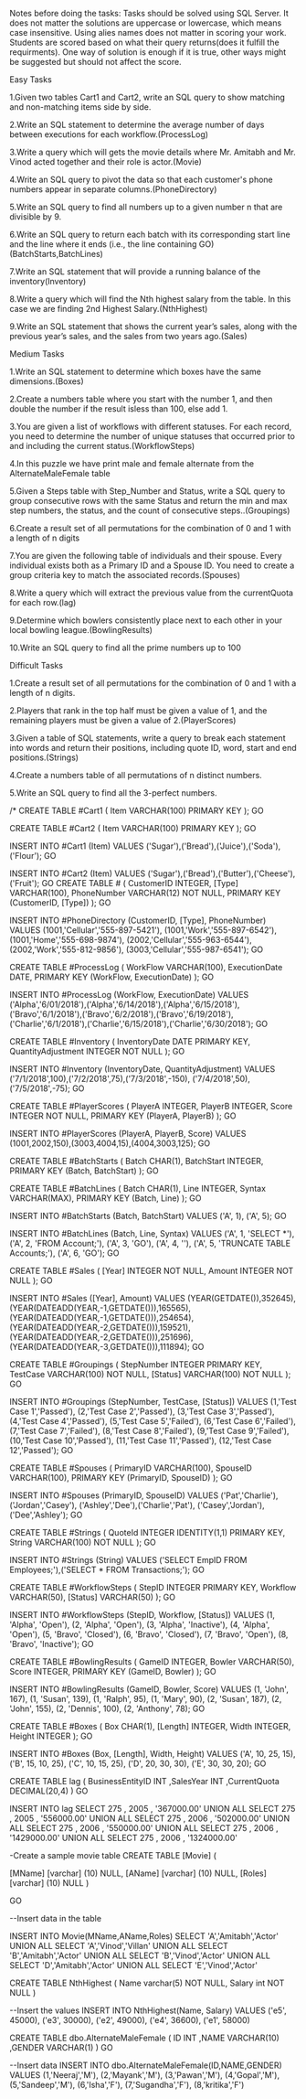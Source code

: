 Notes before doing the tasks: Tasks should be solved using SQL Server. It does not matter the solutions are uppercase or lowercase, which means case insensitive. Using alies names does not matter in scoring your work. Students are scored based on what their query returns(does it fulfill the requirments). One way of solution is enough if it is true, other ways might be suggested but should not affect the score.


Easy Tasks

1.Given two tables Cart1 and Cart2, write an SQL query to show matching and non-matching items side by side.

2.Write an SQL statement to determine the average number of days between executions for each workflow.(ProcessLog)

3.Write a query which will gets the movie details where Mr. Amitabh and Mr. Vinod acted together and their role is actor.(Movie)

4.Write an SQL query to pivot the data so that each customer's phone numbers appear in separate columns.(PhoneDirectory)

5.Write an SQL query to find all numbers up to a given number n that are divisible by 9.

6.Write an SQL query to return each batch with its corresponding start line and the line where it ends (i.e., the line containing GO)(BatchStarts,BatchLines)

7.Write an SQL statement that will provide a running balance of the inventory(Inventory)

8.Write a query which will find the Nth highest salary from the table. In this case we are finding 2nd Highest Salary.(NthHighest)

9.Write an SQL statement that shows the current year’s sales, along with the previous year’s sales, and the sales from two years ago.(Sales)


Medium Tasks

1.Write an SQL statement to determine which boxes have the same dimensions.(Boxes)

2.Create a numbers table where you start with the number 1, and then double the number if the result isless than 100, else add 1.

3.You are given a list of workflows with different statuses. For each record, you need to determine the number of unique statuses that occurred prior to and including the current status.(WorkflowSteps)

4.In this puzzle we have print male and female alternate from the AlternateMaleFemale table

5.Given a Steps table with Step_Number and Status, write a SQL query to group consecutive rows with the same Status and return the min and max step numbers, the status, and the count of consecutive steps..(Groupings)

6.Create a result set of all permutations for the combination of 0 and 1 with a length of n digits

7.You are given the following table of individuals and their spouse. Every individual exists both as a Primary ID and a Spouse ID. You need to create a group criteria key to match the associated records.(Spouses)

8.Write a query which will extract the previous value from the currentQuota for each row.(lag)

9.Determine which bowlers consistently place next to each other in your local bowling league.(BowlingResults)

10.Write an SQL query to find all the prime numbers up to 100


Difficult Tasks

1.Create a result set of all permutations for the combination of 0 and 1 with a length of n digits.

2.Players that rank in the top half must be given a value of 1, and the remaining players must be given a value of 2.(PlayerScores)

3.Given a table of SQL statements, write a query to break each statement into words and return their positions, including quote ID, word, start and end positions.(Strings)

4.Create a numbers table of all permutations of n distinct numbers.

5.Write an SQL query to find all the 3-perfect numbers.










/*
CREATE TABLE #Cart1
(
Item  VARCHAR(100) PRIMARY KEY
);
GO

CREATE TABLE #Cart2
(
Item  VARCHAR(100) PRIMARY KEY
);
GO

INSERT INTO #Cart1 (Item) VALUES
('Sugar'),('Bread'),('Juice'),('Soda'),('Flour');
GO

INSERT INTO #Cart2 (Item) VALUES
('Sugar'),('Bread'),('Butter'),('Cheese'),('Fruit');
GO
CREATE TABLE #
(
CustomerID   INTEGER,
[Type]       VARCHAR(100),
PhoneNumber  VARCHAR(12) NOT NULL,
PRIMARY KEY (CustomerID, [Type])
);
GO

INSERT INTO #PhoneDirectory (CustomerID, [Type], PhoneNumber) VALUES
(1001,'Cellular','555-897-5421'),
(1001,'Work','555-897-6542'),
(1001,'Home','555-698-9874'),
(2002,'Cellular','555-963-6544'),
(2002,'Work','555-812-9856'),
(3003,'Cellular','555-987-6541');
GO

CREATE TABLE #ProcessLog
(
WorkFlow       VARCHAR(100),
ExecutionDate  DATE,
PRIMARY KEY (WorkFlow, ExecutionDate)
);
GO

INSERT INTO #ProcessLog (WorkFlow, ExecutionDate) VALUES
('Alpha','6/01/2018'),('Alpha','6/14/2018'),('Alpha','6/15/2018'),
('Bravo','6/1/2018'),('Bravo','6/2/2018'),('Bravo','6/19/2018'),
('Charlie','6/1/2018'),('Charlie','6/15/2018'),('Charlie','6/30/2018');
GO

CREATE TABLE #Inventory
(
InventoryDate       DATE PRIMARY KEY,
QuantityAdjustment  INTEGER NOT NULL
);
GO

INSERT INTO #Inventory (InventoryDate, QuantityAdjustment) VALUES
('7/1/2018',100),('7/2/2018',75),('7/3/2018',-150),
('7/4/2018',50),('7/5/2018',-75);
GO

CREATE TABLE #PlayerScores
(
PlayerA  INTEGER,
PlayerB  INTEGER,
Score    INTEGER NOT NULL,
PRIMARY KEY (PlayerA, PlayerB)
);
GO

INSERT INTO #PlayerScores (PlayerA, PlayerB, Score) VALUES
(1001,2002,150),(3003,4004,15),(4004,3003,125);
GO

CREATE TABLE #BatchStarts
(
Batch       CHAR(1),
BatchStart  INTEGER,
PRIMARY KEY (Batch, BatchStart)
);
GO

CREATE TABLE #BatchLines
(
Batch   CHAR(1),
Line    INTEGER,
Syntax  VARCHAR(MAX),
PRIMARY KEY (Batch, Line)
);
GO

INSERT INTO #BatchStarts (Batch, BatchStart) VALUES
('A', 1),
('A', 5);
GO

INSERT INTO #BatchLines (Batch, Line, Syntax) VALUES
('A', 1, 'SELECT *'),
('A', 2, 'FROM Account;'),
('A', 3, 'GO'),
('A', 4, ''),
('A', 5, 'TRUNCATE TABLE Accounts;'),
('A', 6, 'GO');
GO

CREATE TABLE #Sales
(
[Year]  INTEGER NOT NULL,
Amount  INTEGER NOT NULL
);
GO

INSERT INTO #Sales ([Year], Amount) VALUES
(YEAR(GETDATE()),352645),
(YEAR(DATEADD(YEAR,-1,GETDATE())),165565),
(YEAR(DATEADD(YEAR,-1,GETDATE())),254654),
(YEAR(DATEADD(YEAR,-2,GETDATE())),159521),
(YEAR(DATEADD(YEAR,-2,GETDATE())),251696),
(YEAR(DATEADD(YEAR,-3,GETDATE())),111894);
GO

CREATE TABLE #Groupings
(
StepNumber  INTEGER PRIMARY KEY,
TestCase    VARCHAR(100) NOT NULL,
[Status]    VARCHAR(100) NOT NULL
);
GO

INSERT INTO #Groupings (StepNumber, TestCase, [Status]) VALUES
(1,'Test Case 1','Passed'),
(2,'Test Case 2','Passed'),
(3,'Test Case 3','Passed'),
(4,'Test Case 4','Passed'),
(5,'Test Case 5','Failed'),
(6,'Test Case 6','Failed'),
(7,'Test Case 7','Failed'),
(8,'Test Case 8','Failed'),
(9,'Test Case 9','Failed'),
(10,'Test Case 10','Passed'),
(11,'Test Case 11','Passed'),
(12,'Test Case 12','Passed');
GO

CREATE TABLE #Spouses
(
PrimaryID  VARCHAR(100),
SpouseID   VARCHAR(100),
PRIMARY KEY (PrimaryID, SpouseID)
);
GO

INSERT INTO #Spouses (PrimaryID, SpouseID) VALUES
('Pat','Charlie'),('Jordan','Casey'),
('Ashley','Dee'),('Charlie','Pat'),
('Casey','Jordan'),('Dee','Ashley');
GO

CREATE TABLE #Strings
(
QuoteId  INTEGER IDENTITY(1,1) PRIMARY KEY,
String   VARCHAR(100) NOT NULL
);
GO

INSERT INTO #Strings (String) VALUES
('SELECT EmpID FROM Employees;'),('SELECT * FROM Transactions;');
GO

CREATE TABLE #WorkflowSteps
(
StepID    INTEGER PRIMARY KEY,
Workflow  VARCHAR(50),
[Status]  VARCHAR(50)
);
GO

INSERT INTO #WorkflowSteps (StepID, Workflow, [Status]) VALUES
(1, 'Alpha', 'Open'),
(2, 'Alpha', 'Open'),
(3, 'Alpha', 'Inactive'),
(4, 'Alpha', 'Open'),
(5, 'Bravo', 'Closed'),
(6, 'Bravo', 'Closed'),
(7, 'Bravo', 'Open'),
(8, 'Bravo', 'Inactive');
GO

CREATE TABLE #BowlingResults 
(
GameID  INTEGER,
Bowler  VARCHAR(50),
Score   INTEGER,
PRIMARY KEY (GameID, Bowler)
);
GO

INSERT INTO #BowlingResults (GameID, Bowler, Score) VALUES
(1, 'John', 167),
(1, 'Susan', 139),
(1, 'Ralph', 95),
(1, 'Mary', 90),
(2, 'Susan', 187),
(2, 'John', 155),
(2, 'Dennis', 100),
(2, 'Anthony', 78);
GO

CREATE TABLE #Boxes 
(
Box      CHAR(1),
[Length] INTEGER,
Width    INTEGER,
Height   INTEGER
);
GO

INSERT INTO #Boxes (Box, [Length], Width, Height) VALUES
('A', 10, 25, 15),
('B', 15, 10, 25),
('C', 10, 15, 25),
('D', 20, 30, 30),
('E', 30, 30, 20);
GO

CREATE TABLE lag
(
BusinessEntityID INT
,SalesYear   INT
,CurrentQuota  DECIMAL(20,4)
)
GO
 
INSERT INTO lag
SELECT 275 , 2005 , '367000.00'
UNION ALL
SELECT 275 , 2005 , '556000.00'
UNION ALL
SELECT 275 , 2006 , '502000.00'
UNION ALL
SELECT 275 , 2006 , '550000.00'
UNION ALL
SELECT 275 , 2006 , '1429000.00'
UNION ALL
SELECT 275 , 2006 ,  '1324000.00'

-Create a sample movie table
CREATE TABLE [Movie]
(
 
[MName] [varchar] (10) NULL,
[AName] [varchar] (10) NULL,
[Roles] [varchar] (10) NULL
)
 
GO
 
--Insert data in the table
 
INSERT INTO Movie(MName,AName,Roles)
SELECT 'A','Amitabh','Actor'
UNION ALL
SELECT 'A','Vinod','Villan'
UNION ALL
SELECT 'B','Amitabh','Actor'
UNION ALL
SELECT 'B','Vinod','Actor'
UNION ALL
SELECT 'D','Amitabh','Actor'
UNION ALL
SELECT 'E','Vinod','Actor'

CREATE TABLE NthHighest
(
 Name  varchar(5)  NOT NULL,
 Salary  int  NOT NULL
)
 
--Insert the values
INSERT INTO  NthHighest(Name, Salary)
VALUES
('e5', 45000),
('e3', 30000),
('e2', 49000),
('e4', 36600),
('e1', 58000)

CREATE TABLE dbo.AlternateMaleFemale
(
ID INT
,NAME VARCHAR(10)
,GENDER VARCHAR(1)
)
GO
 
--Insert data
INSERT INTO dbo.AlternateMaleFemale(ID,NAME,GENDER)
VALUES
(1,'Neeraj','M'),
(2,'Mayank','M'),
(3,'Pawan','M'),
(4,'Gopal','M'),
(5,'Sandeep','M'),
(6,'Isha','F'),
(7,'Sugandha','F'),
(8,'kritika','F')
